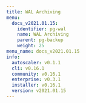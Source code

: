 ```yaml
---
title: WAL Archiving
menu:
  docs_v2021.01.15:
    identifier: pg-wal
    name: WAL Archiving
    parent: pg-backup
    weight: 25
menu_name: docs_v2021.01.15
info:
  autoscaler: v0.1.1
  cli: v0.16.1
  community: v0.16.1
  enterprise: v0.3.1
  installer: v0.16.1
  version: v2021.01.15
---
```


